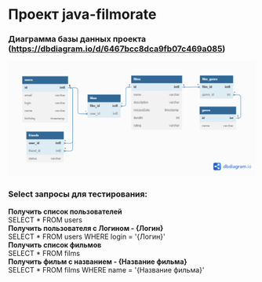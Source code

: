 # Проект java-filmorate
### Диаграмма базы данных проекта (https://dbdiagram.io/d/6467bcc8dca9fb07c469a085)
![Image alt](https://github.com/AleXx313/java-filmorate/blob/main/Database%20schema.png)

### Select запросы для тестирования:
**Получить список пользователей**  
SELECT * FROM users   
**Получить пользователя с Логином - {Логин}**  
SELECT * FROM users WHERE login = '{Логин}'  
**Получить список фильмов**  
SELECT * FROM films  
**Получить фильм с названием - {Название фильма}**  
SELECT * FROM films WHERE name = '{Название фильма}'
